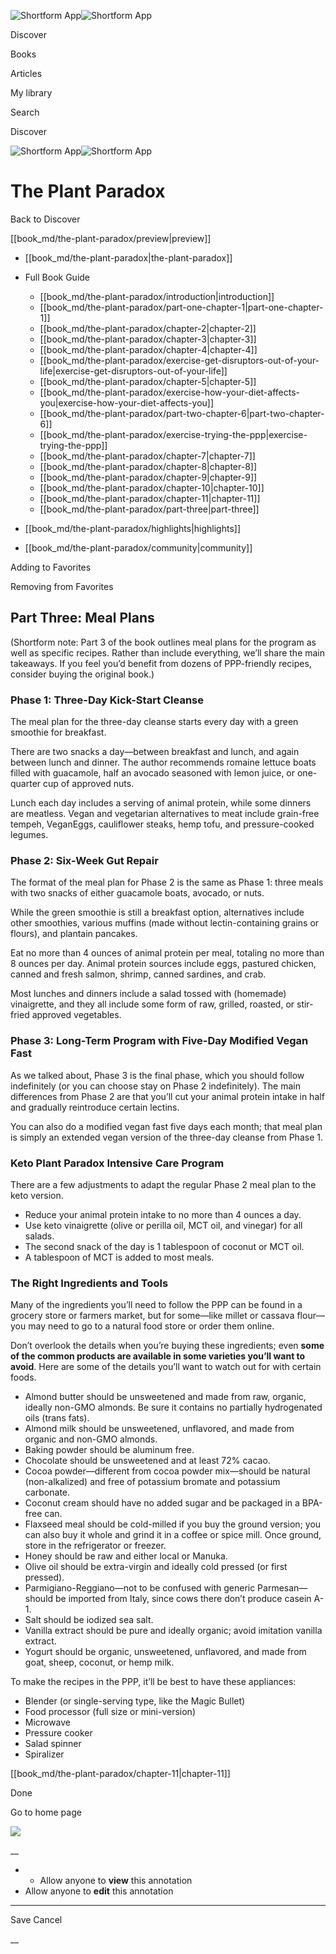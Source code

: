 ![Shortform App](/img/logo.36a2399e.svg)![Shortform App](/img/logo-dark.70c1b072.svg)

Discover

Books

Articles

My library

Search

Discover

![Shortform App](/img/logo.36a2399e.svg)![Shortform App](/img/logo-dark.70c1b072.svg)

# The Plant Paradox

Back to Discover

[[book_md/the-plant-paradox/preview|preview]]

  * [[book_md/the-plant-paradox|the-plant-paradox]]
  * Full Book Guide

    * [[book_md/the-plant-paradox/introduction|introduction]]
    * [[book_md/the-plant-paradox/part-one-chapter-1|part-one-chapter-1]]
    * [[book_md/the-plant-paradox/chapter-2|chapter-2]]
    * [[book_md/the-plant-paradox/chapter-3|chapter-3]]
    * [[book_md/the-plant-paradox/chapter-4|chapter-4]]
    * [[book_md/the-plant-paradox/exercise-get-disruptors-out-of-your-life|exercise-get-disruptors-out-of-your-life]]
    * [[book_md/the-plant-paradox/chapter-5|chapter-5]]
    * [[book_md/the-plant-paradox/exercise-how-your-diet-affects-you|exercise-how-your-diet-affects-you]]
    * [[book_md/the-plant-paradox/part-two-chapter-6|part-two-chapter-6]]
    * [[book_md/the-plant-paradox/exercise-trying-the-ppp|exercise-trying-the-ppp]]
    * [[book_md/the-plant-paradox/chapter-7|chapter-7]]
    * [[book_md/the-plant-paradox/chapter-8|chapter-8]]
    * [[book_md/the-plant-paradox/chapter-9|chapter-9]]
    * [[book_md/the-plant-paradox/chapter-10|chapter-10]]
    * [[book_md/the-plant-paradox/chapter-11|chapter-11]]
    * [[book_md/the-plant-paradox/part-three|part-three]]
  * [[book_md/the-plant-paradox/highlights|highlights]]
  * [[book_md/the-plant-paradox/community|community]]



Adding to Favorites 

Removing from Favorites 

## Part Three: Meal Plans

(Shortform note: Part 3 of the book outlines meal plans for the program as well as specific recipes. Rather than include everything, we’ll share the main takeaways. If you feel you’d benefit from dozens of PPP-friendly recipes, consider buying the original book.)

### Phase 1: Three-Day Kick-Start Cleanse

The meal plan for the three-day cleanse starts every day with a green smoothie for breakfast.

There are two snacks a day—between breakfast and lunch, and again between lunch and dinner. The author recommends romaine lettuce boats filled with guacamole, half an avocado seasoned with lemon juice, or one-quarter cup of approved nuts.

Lunch each day includes a serving of animal protein, while some dinners are meatless. Vegan and vegetarian alternatives to meat include grain-free tempeh, VeganEggs, cauliflower steaks, hemp tofu, and pressure-cooked legumes.

### Phase 2: Six-Week Gut Repair

The format of the meal plan for Phase 2 is the same as Phase 1: three meals with two snacks of either guacamole boats, avocado, or nuts.

While the green smoothie is still a breakfast option, alternatives include other smoothies, various muffins (made without lectin-containing grains or flours), and plantain pancakes.

Eat no more than 4 ounces of animal protein per meal, totaling no more than 8 ounces per day. Animal protein sources include eggs, pastured chicken, canned and fresh salmon, shrimp, canned sardines, and crab.

Most lunches and dinners include a salad tossed with (homemade) vinaigrette, and they all include some form of raw, grilled, roasted, or stir-fried approved vegetables.

### Phase 3: Long-Term Program with Five-Day Modified Vegan Fast

As we talked about, Phase 3 is the final phase, which you should follow indefinitely (or you can choose stay on Phase 2 indefinitely). The main differences from Phase 2 are that you’ll cut your animal protein intake in half and gradually reintroduce certain lectins.

You can also do a modified vegan fast five days each month; that meal plan is simply an extended vegan version of the three-day cleanse from Phase 1.

### Keto Plant Paradox Intensive Care Program

There are a few adjustments to adapt the regular Phase 2 meal plan to the keto version.

  * Reduce your animal protein intake to no more than 4 ounces a day. 
  * Use keto vinaigrette (olive or perilla oil, MCT oil, and vinegar) for all salads.
  * The second snack of the day is 1 tablespoon of coconut or MCT oil. 
  * A tablespoon of MCT is added to most meals. 



### The Right Ingredients and Tools

Many of the ingredients you’ll need to follow the PPP can be found in a grocery store or farmers market, but for some—like millet or cassava flour—you may need to go to a natural food store or order them online.

Don’t overlook the details when you’re buying these ingredients; even **some of the common products are available in some varieties you’ll want to avoid**. Here are some of the details you’ll want to watch out for with certain foods.

  * Almond butter should be unsweetened and made from raw, organic, ideally non-GMO almonds. Be sure it contains no partially hydrogenated oils (trans fats). 
  * Almond milk should be unsweetened, unflavored, and made from organic and non-GMO almonds. 
  * Baking powder should be aluminum free. 
  * Chocolate should be unsweetened and at least 72% cacao. 
  * Cocoa powder—different from cocoa powder mix—should be natural (non-alkalized) and free of potassium bromate and potassium carbonate. 
  * Coconut cream should have no added sugar and be packaged in a BPA-free can. 
  * Flaxseed meal should be cold-milled if you buy the ground version; you can also buy it whole and grind it in a coffee or spice mill. Once ground, store in the refrigerator or freezer. 
  * Honey should be raw and either local or Manuka. 
  * Olive oil should be extra-virgin and ideally cold pressed (or first pressed). 
  * Parmigiano-Reggiano—not to be confused with generic Parmesan—should be imported from Italy, since cows there don’t produce casein A-1. 
  * Salt should be iodized sea salt. 
  * Vanilla extract should be pure and ideally organic; avoid imitation vanilla extract. 
  * Yogurt should be organic, unsweetened, unflavored, and made from goat, sheep, coconut, or hemp milk. 



To make the recipes in the PPP, it’ll be best to have these appliances:

  * Blender (or single-serving type, like the Magic Bullet)
  * Food processor (full size or mini-version)
  * Microwave
  * Pressure cooker
  * Salad spinner
  * Spiralizer



[[book_md/the-plant-paradox/chapter-11|chapter-11]]

Done

Go to home page 

![](https://bat.bing.com/action/0?ti=56018282&Ver=2&mid=5b685053-ff38-482e-892f-a8fc0f33c6c6&sid=1711133063fa11eebdec89a8b8ae3bbc&vid=171147a063fa11eea7440fcfeb230d96&vids=0&msclkid=N&pi=0&lg=en-US&sw=800&sh=600&sc=24&nwd=1&tl=Shortform%20%7C%20Book&p=https%3A%2F%2Fwww.shortform.com%2Fapp%2Fbook%2Fthe-plant-paradox%2Fpart-three&r=&lt=376&evt=pageLoad&sv=1&rn=655097)

__

  *   * Allow anyone to **view** this annotation
  * Allow anyone to **edit** this annotation



* * *

Save Cancel

__



